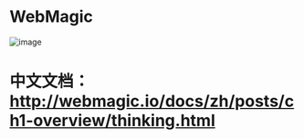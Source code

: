 # WebMagic
![image](https://user-images.githubusercontent.com/74847491/125260832-4c6d4980-e333-11eb-8203-b74e7fcfe92e.png)
# 中文文档：http://webmagic.io/docs/zh/posts/ch1-overview/thinking.html

